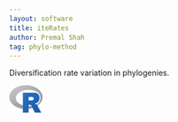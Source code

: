 ```yaml
---
layout: software
title: iteRates
author: Premal Shah
tag: phylo-method
---
```


Diversification rate variation in phylogenies. 

<a href="https://cran.r-project.org/package=iteRates">
<img src="/images/cran.jpeg" align="left" style="width:60px;height:50px;">
</a>
